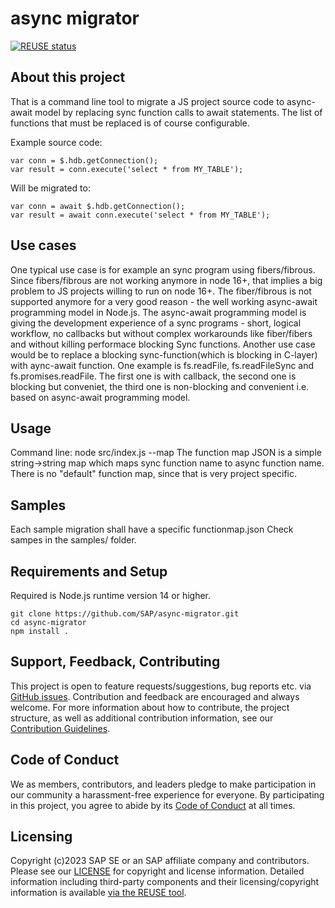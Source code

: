 # async migrator
[![REUSE status](https://api.reuse.software/badge/github.com/SAP/async-migrator)](https://api.reuse.software/info/github.com/SAP/async-migrator)

## About this project
That is a command line tool to migrate a JS project source code to async-await model by replacing sync function calls to await statements.
The list of functions that must be replaced is of course configurable. 

Example source code:

```
var conn = $.hdb.getConnection();
var result = conn.execute('select * from MY_TABLE');
```

Will be migrated to:

```
var conn = await $.hdb.getConnection();
var result = await conn.execute('select * from MY_TABLE');
```


## Use cases
One typical use case is for example an sync program using fibers/fibrous. Since fibers/fibrous are not working anymore
in node 16+, that implies a big problem to JS projects willing to run on node 16+. The fiber/fibrous is not supported anymore 
for a very good reason - the well working async-await programming model in Node.js. 
The async-await programming model is giving the development experience of a sync programs - short, logical workflow, no callbacks
but without complex workarounds like fiber/fibers and without killing performace blocking Sync functions. 
Another use case would be to replace a blocking sync-function(which is blocking in C-layer) with aync-await function. 
One example is fs.readFile, fs.readFileSync and fs.promises.readFile. The first one is with callback, the second one is
blocking but conveniet, the third one is non-blocking and convenient i.e. based on async-await programming model. 

## Usage

Command line:
node src/index.js <source directory> <target directory> --map <function map JSON>
The function map JSON is a simple string->string map which maps sync function name to async function name. 
There is no "default" function map, since that is very project specific.


## Samples 

Each sample migration shall have a specific functionmap.json
Check sampes in the samples/ folder.

## Requirements and Setup
Required is Node.js runtime version 14 or higher. 

```
git clone https://github.com/SAP/async-migrator.git
cd async-migrator
npm install . 
```

## Support, Feedback, Contributing

This project is open to feature requests/suggestions, bug reports etc. via [GitHub issues](https://github.com/SAP/async-migrator/issues). Contribution and feedback are encouraged and always welcome. For more information about how to contribute, the project structure, as well as additional contribution information, see our [Contribution Guidelines](CONTRIBUTING.md).

## Code of Conduct

We as members, contributors, and leaders pledge to make participation in our community a harassment-free experience for everyone. By participating in this project, you agree to abide by its [Code of Conduct](CODE_OF_CONDUCT.md) at all times.

## Licensing

Copyright (c)2023 SAP SE or an SAP affiliate company and <your-project> contributors. Please see our [LICENSE](LICENSE) for copyright and license information. Detailed information including third-party components and their licensing/copyright information is available [via the REUSE tool](https://api.reuse.software/info/github.com/SAP/<your-project>).
